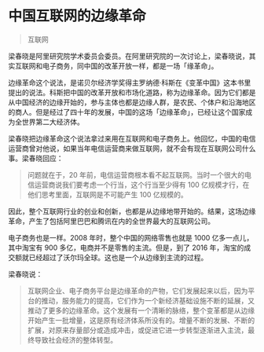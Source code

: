 # 中国互联网的边缘革命

> 互联网

梁春晓是阿里研究院学术委员会委员。在阿里研究院的一次讨论上，梁春晓说，其实互联网和电子商务，同中国的改革开放一样，都是一场「缘革命」。

边缘革命这个说法，是诺贝尔经济学奖得主罗纳德·科斯在《变革中国》这本书里提出的说法。科斯把中国的改革开放和市场化道路，称为边缘革命。因为它们都是从中国经济的边缘开始的，参与主体也都是边缘人群，是农民、个体户和沿海地区的商人。但是经过了四十年的发展，中国的这场「边缘革命」，已经让这个国家成为全世界第二大经济体。

梁春晓把边缘革命这个说法拿过来用在互联网和电子商务上。他回忆，中国的电信运营商曾对他说，如果当年电信运营商来做互联网，就不会有现在互联网公司什么事。梁春晓回应：

> 问题就在于，20 年前，电信运营商根本看不起互联网。当时一个很大的电信运营商说我们要考虑一个行当，这个行当至少得有 100 亿规模才行，在他们思考里面，互联网是不可能产生 100 亿规模的。

因此，整个互联网行业的创业和创新，也都是从边缘地带开始的。结果，这场边缘革命，产生了包括阿里巴巴和腾讯在内的全世界最大的互联网公司。

电子商务也是一样。2008 年时，整个中国的网络零售也就是 1000 亿多一点儿，其中淘宝有 900 多亿，电商并不是零售的主流。但是，到了 2016 年，淘宝的成交额就已经超过了沃尔玛全球。这也是一个从边缘到主流的过程。

梁春晓说：

> 互联网企业、电子商务平台是边缘革命的产物，它们发展起来以后，因为平台的推动，服务能力的提高，它们作为一个新经济基础设施不断的延展，又推动了更多的边缘革命。这个发展有一个清晰的脉络，整个变革都是从边缘开始产生一批增量，这是原有经济体系所没有的。增量不断的发展、不断的扩展，对原来存量部分或造成冲击，或促进它进一步转型逐渐进入主流，最终导致社会经济的整体转型。


